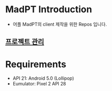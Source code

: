 # MadPT Introduction
* 어플 MadPT의 client 제작을 위한 Repos 입니다.

## [프로젝트 관리](/.github/PROJECT_GUIDE.md)

# Requirements
* API 21: Android 5.0 (Lollipop)
* Eumulator: Pixel 2 API 28
